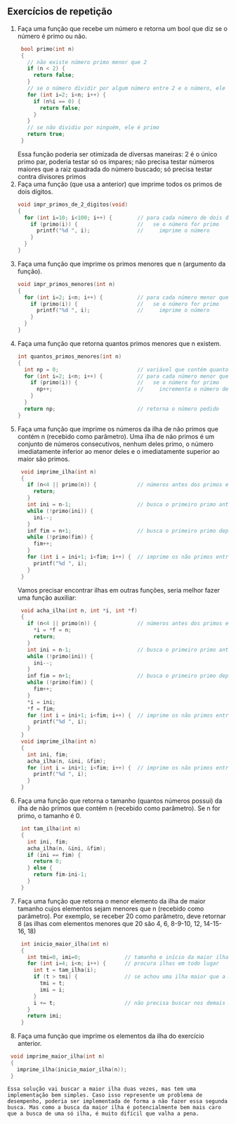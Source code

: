 ## Exercícios de repetição

1. Faça uma função que recebe um número e retorna um bool que diz se o número é primo ou não.
   ```c
    bool primo(int n)
    {
      // não existe número primo menor que 2
      if (n < 2) {
        return false;
      }
      // se o número dividir por algum número entre 2 e o número, ele não é primo
      for (int i=2; i<n; i++) {
        if (n%i == 0) {
          return false;
        }
      }
      // se não dividiu por ninguém, ele é primo
      return true;
    }
   ```
   Essa função poderia ser otimizada de diversas maneiras: 2 é o único primo par, poderia testar só os ímpares; não precisa testar números maiores que a raiz quadrada do número buscado; só precisa testar contra divisores primos 
3. Faça uma função (que usa a anterior) que imprime todos os primos de dois dígitos.
   ```c
   void impr_primos_de_2_digitos(void)
   {
     for (int i=10; i<100; i++) {        // para cada número de dois dígitos
       if (primo(i)) {                   //   se o número for primo
         printf("%d ", i);               //     imprime o número
       }
     }
   }
   ```
5. Faça uma função que imprime os primos menores que n (argumento da função).
   ```c
   void impr_primos_menores(int n)
   {
     for (int i=2; i<n; i++) {           // para cada número menor que n que tem chance de ser primo
       if (primo(i)) {                   //   se o número for primo
         printf("%d ", i);               //     imprime o número
       }
     }
   }
   ```
6. Faça uma função que retorna quantos primos menores que n existem.
   ```c
   int quantos_primos_menores(int n)
   {
     int np = 0;                         // variável que contém quantos primos foram encontrados
     for (int i=2; i<n; i++) {           // para cada número menor que n que tem chance de ser primo
       if (primo(i)) {                   //   se o número for primo
         np++;                           //     incrementa o número de primos encontrados
       }
     }
     return np;                          // retorna o número pedido
   }
   ```
7. Faça uma função que imprime os números da ilha de não primos que contém n (recebido como parâmetro). Uma ilha de não primos é um conjunto de números consecutivos, nenhum deles primo, o número imediatamente inferior ao menor deles e o imediatamente superior ao maior são primos.
   ```c
    void imprime_ilha(int n)
    {
      if (n<4 || primo(n)) {             // números antes dos primos e números primos não pertencem a ilhas
        return;
      }   
      int ini = n-1;                     // busca o primeiro primo antes da ilha (em ini)
      while (!primo(ini)) {
        ini--;
      }
      inf fim = n+1;                     // busca o primeiro primo depois da ilha (em fim)
      while (!primo(fim)) {
        fim++;
      }
      for (int i = ini+1; i<fim; i++) {  // imprime os não primos entre ini e fim
        printf("%d ", i);
      }
    }
   ```
   Vamos precisar encontrar ilhas em outras funções, seria melhor fazer uma função auxiliar:
   ```c
    void acha_ilha(int n, int *i, int *f)
    {
      if (n<4 || primo(n)) {             // números antes dos primos e números primos não pertencem a ilhas
        *i = *f = n;
        return;
      }   
      int ini = n-1;                     // busca o primeiro primo antes da ilha (em ini)
      while (!primo(ini)) {
        ini--;
      }
      inf fim = n+1;                     // busca o primeiro primo depois da ilha (em fim)
      while (!primo(fim)) {
        fim++;
      }
      *i = ini;
      *f = fim;
      for (int i = ini+1; i<fim; i++) {  // imprime os não primos entre ini e fim
        printf("%d ", i);
      }
    }
    void imprime_ilha(int n)
    {
      int ini, fim;
      acha_ilha(n, &ini, &fim);
      for (int i = ini+1; i<fim; i++) {  // imprime os não primos entre ini e fim
        printf("%d ", i);
      }
    }
   ```
8. Faça uma função que retorna o tamanho (quantos números possui) da ilha de não primos que contém n (recebido como parâmetro). Se n for primo, o tamanho é 0.
   ```c
    int tam_ilha(int n)
    {
      int ini, fim;
      acha_ilha(n, &ini, &fim);
      if (ini == fim) {
        return 0;
      } else {
        return fim-ini-1;
      }
    }
   ```
9. Faça uma função que retorna o menor elemento da ilha de maior tamanho cujos elementos sejam menores que n (recebido como parâmetro). Por exemplo, se receber 20 como parâmetro, deve retornar 8 (as ilhas com elementos menores que 20 são 4, 6, 8-9-10, 12, 14-15-16, 18)
   ```c
    int inicio_maior_ilha(int n)
    {
      int tmi=0, imi=0;              // tamanho e início da maior ilha encontrada
      for (int i=4; i<n; i++) {      // procura ilhas em todo lugar
        int t = tam_ilha(i);
        if (t > tmi) {               // se achou uma ilha maior que a maior já encontrada até agora, substitui
          tmi = t;
          imi = i;
        }
        i += t;                      // não precisa buscar nos demais membros da ilha, nem no primo que segue
      }
      return imi;
    }
   ```
10. Faça uma função que imprime os elementos da ilha do exercício anterior.
   ```c
    void imprime_maior_ilha(int n)
    {
      imprime_ilha(inicio_maior_ilha(n));
    }
   ```
    Essa solução vai buscar a maior ilha duas vezes, mas tem uma implementação bem simples. Caso isso represente um problema de desempenho, poderia ser implementada de forma a não fazer essa segunda busca. Mas como a busca da maior ilha é potencialmente bem mais caro que a busca de uma só ilha, é muito difícil que valha a pena.
